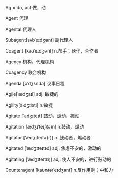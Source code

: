 Ag = do, act 做，动

Agent 代理

Agental  代理人

Subagent[sʌbˈeɪdʒənt] 副代理人

Coagent  [kəʊˈeɪdʒənt] n.帮手；伙伴，合作者

Agency 机构，代理机构

Coagency 联合机构

Agenda [əˈdʒɛndə] 议事日程

Agile[ˈædʒaɪl] adj. 敏捷的                                                                                                                                                                                                                                                                                                      

Agility[əˈdʒɪləti] n.敏捷

Agitate [ˈadʒɪteɪt] 鼓动，煽动，搅动

Agitation [ædʒɪˈteɪʃ(ə)n] n.鼓动，煽动

Agitator [ˈædʒɪteɪtə(r)] n. 鼓动者，煽动者

Agitated [ˈædʒɪteɪtɪd] adj. 焦虑不安的，激动的

Agitating [ˈædʒɪteɪtɪŋ] adj. 使人不安的，进行鼓动的

Counteragent [kaʊntərˈeɪdʒənt] n.反作用剂；中和力